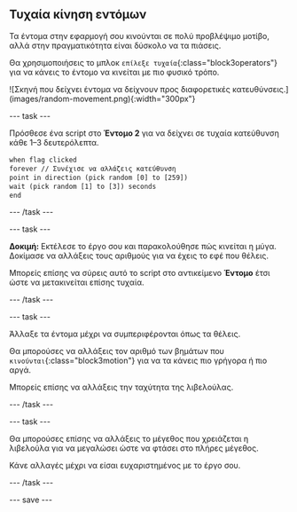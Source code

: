 ## Τυχαία κίνηση εντόμων

<div style="display: flex; flex-wrap: wrap">
<div style="flex-basis: 200px; flex-grow: 1; margin-right: 15px;">
Τα έντομα στην εφαρμογή σου κινούνται σε πολύ προβλέψιμο μοτίβο, αλλά στην πραγματικότητα είναι δύσκολο να τα πιάσεις. 

Θα χρησιμοποιήσεις το μπλοκ `επίλεξε τυχαία`{:class="block3operators"} για να κάνεις το έντομο να κινείται με πιο φυσικό τρόπο.
</div>
<div>
![Σκηνή που δείχνει έντομα να δείχνουν προς διαφορετικές κατευθύνσεις.](images/random-movement.png){:width="300px"}
</div>
</div>

--- task ---

Πρόσθεσε ένα script στο **Έντομο 2** για να δείχνει σε τυχαία κατεύθυνση κάθε 1–3 δευτερόλεπτα.

```blocks3
when flag clicked
forever // Συνέχισε να αλλάζεις κατεύθυνση
point in direction (pick random [0] to [259])
wait (pick random [1] to [3]) seconds
end
```

--- /task ---

--- task ---

**Δοκιμή:** Εκτέλεσε το έργο σου και παρακολούθησε πώς κινείται η μύγα. Δοκίμασε να αλλάξεις τους αριθμούς για να έχεις το εφέ που θέλεις.

Μπορείς επίσης να σύρεις αυτό το script στο αντικείμενο **Έντομο** έτσι ώστε να μετακινείται επίσης τυχαία.

--- /task ---

--- task ---

Άλλαξε τα έντομα μέχρι να συμπεριφέρονται όπως τα θέλεις.

Θα μπορούσες να αλλάξεις τον αριθμό των βημάτων που `κινούνται`{:class="block3motion"} για να τα κάνεις πιο γρήγορα ή πιο αργά.

Μπορείς επίσης να αλλάξεις την ταχύτητα της λιβελούλας.

--- /task ---

--- task ---

Θα μπορούσες επίσης να αλλάξεις το μέγεθος που χρειάζεται η λιβελούλα για να μεγαλώσει ώστε να φτάσει στο πλήρες μέγεθος.

Κάνε αλλαγές μέχρι να είσαι ευχαριστημένος με το έργο σου.

--- /task ---

--- save ---

